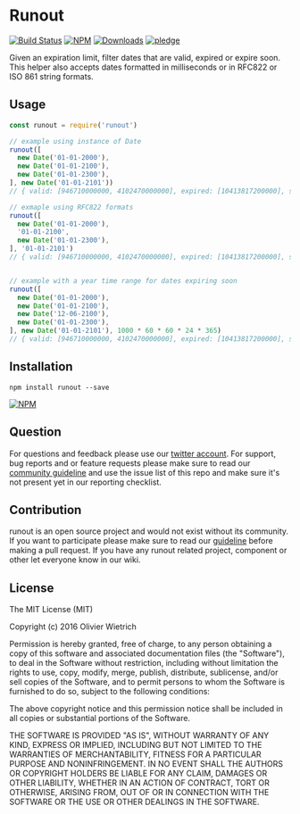# Runout

  [![Build Status](https://travis-ci.org/bredele/runout.svg?branch=master)](https://travis-ci.org/bredele/runout)
  [![NPM](https://img.shields.io/npm/v/runout.svg)](https://www.npmjs.com/package/runout)
  [![Downloads](https://img.shields.io/npm/dm/runout.svg)](http://npm-stat.com/charts.html?package=runout)
  [![pledge](https://bredele.github.io/contributing-guide/community-pledge.svg)](https://github.com/bredele/contributing-guide/blob/master/guidelines.md)

Given an expiration limit, filter dates that are valid, expired or expire soon. This helper also accepts dates formatted in milliseconds or in RFC822 or ISO 861 string formats.

## Usage

```js
const runout = require('runout')

// example using instance of Date
runout([
  new Date('01-01-2000'),
  new Date('01-01-2100'),
  new Date('01-01-2300'),
], new Date('01-01-2101'))
// { valid: [946710000000, 4102470000000], expired: [10413817200000], soon: []}

// exmaple using RFC822 formats
runout([
  new Date('01-01-2000'),
  '01-01-2100',
  new Date('01-01-2300'),
], '01-01-2101')
// { valid: [946710000000, 4102470000000], expired: [10413817200000], soon: []}


// example with a year time range for dates expiring soon
runout([
  new Date('01-01-2000'),
  new Date('01-01-2100'),
  new Date('12-06-2100'),
  new Date('01-01-2300'),
], new Date('01-01-2101'), 1000 * 60 * 60 * 24 * 365)
// { valid: [946710000000, 4102470000000], expired: [10413817200000], soon: [4102470000000, 4131759600000]}


```

## Installation

```shell
npm install runout --save
```

[![NPM](https://nodei.co/npm/runout.png)](https://nodei.co/npm/runout/)


## Question

For questions and feedback please use our [twitter account](https://twitter.com/bredeleca). For support, bug reports and or feature requests please make sure to read our
<a href="https://github.com/bredele/contributing-guide/blob/master/guidelines.md" target="_blank">community guideline</a> and use the issue list of this repo and make sure it's not present yet in our reporting checklist.

## Contribution

runout is an open source project and would not exist without its community. If you want to participate please make sure to read our <a href="https://github.com/bredele/contributing-guide/blob/master/guidelines.md" target="_blank">guideline</a> before making a pull request. If you have any runout related project, component or other let everyone know in our wiki.

## License

The MIT License (MIT)

Copyright (c) 2016 Olivier Wietrich

Permission is hereby granted, free of charge, to any person obtaining a copy
of this software and associated documentation files (the "Software"), to deal
in the Software without restriction, including without limitation the rights
to use, copy, modify, merge, publish, distribute, sublicense, and/or sell
copies of the Software, and to permit persons to whom the Software is
furnished to do so, subject to the following conditions:

The above copyright notice and this permission notice shall be included in all
copies or substantial portions of the Software.

THE SOFTWARE IS PROVIDED "AS IS", WITHOUT WARRANTY OF ANY KIND, EXPRESS OR
IMPLIED, INCLUDING BUT NOT LIMITED TO THE WARRANTIES OF MERCHANTABILITY,
FITNESS FOR A PARTICULAR PURPOSE AND NONINFRINGEMENT. IN NO EVENT SHALL THE
AUTHORS OR COPYRIGHT HOLDERS BE LIABLE FOR ANY CLAIM, DAMAGES OR OTHER
LIABILITY, WHETHER IN AN ACTION OF CONTRACT, TORT OR OTHERWISE, ARISING FROM,
OUT OF OR IN CONNECTION WITH THE SOFTWARE OR THE USE OR OTHER DEALINGS IN THE
SOFTWARE.
